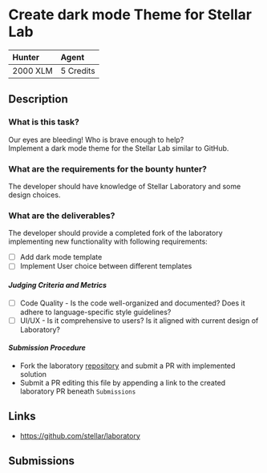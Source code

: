 # Create dark mode Theme for Stellar Lab

| Hunter | Agent
| :- | :-
| 2000 XLM | 5 Credits

## Description

### What is this task?

Our eyes are bleeding! Who is brave enough to help?  
Implement a dark mode theme for the Stellar Lab similar to GitHub.

### What are the requirements for the bounty hunter?

The developer should have knowledge of Stellar Laboratory and some design choices.

### What are the deliverables?
The developer should provide a completed fork of the laboratory implementing new functionality with following requirements:
 - [ ] Add dark mode template
 - [ ] Implement User choice between different templates

#### *Judging Criteria and Metrics*
 - [ ] Code Quality - Is the code well-organized and documented? Does it adhere to language-specific style guidelines?
 - [ ] UI/UX - Is it comprehensive to users? Is it aligned with current design of Laboratory?

#### *Submission Procedure*

 - Fork the laboratory [repository](https://github.com/stellar/laboratory) and submit a PR with implemented solution
 - Submit a PR editing this file by appending a link to the created laboratory PR beneath `Submissions`

## Links
 - https://github.com/stellar/laboratory

## Submissions